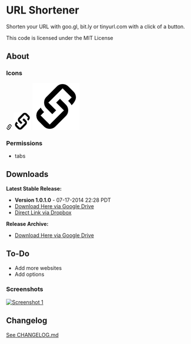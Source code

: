 # URL Shortener #

Shorten your URL with goo.gl, bit.ly or tinyurl.com with a click of a button.

This code is licensed under the MIT License

## About

### Icons
[![Icon 16](https://raw.githubusercontent.com/Wassup789/URL-Shortener/master/img/16.png)](https://raw.githubusercontent.com/Wassup789/URL-Shortener/master/img/16.png)
[![Icon 48](https://raw.githubusercontent.com/Wassup789/URL-Shortener/master/img/48.png)](https://raw.githubusercontent.com/Wassup789/URL-Shortener/master/img/48.png)
[![Icon 128](https://raw.githubusercontent.com/Wassup789/URL-Shortener/master/img/128.png)](https://raw.githubusercontent.com/Wassup789/URL-Shortener/master/img/128.png)

### Permissions
 - tabs

## Downloads


**Latest Stable Release:**

 - **Version 1.0.1.0** - 07-17-2014 22:28 PDT
 - [Download Here via Google Drive][Dld_Latest_GD]
 - [Direct Link via Dropbox][Dld_Latest_DB]

**Release Archive:**

 - [Download Here via Google Drive][Dld_Archive]

## To-Do
 * Add more websites
 * Add options

### Screenshots
[![Screenshot 1](http://i.imgur.com/vCtUcvM.png)](http://i.imgur.com/vCtUcvM.png)

## Changelog
[See CHANGELOG.md][CLog.md]

  [Dld_Latest_GD]: https://drive.google.com/file/d/0B_WfQfUn7IraVWNOVmVueG9OS2s/edit?usp=sharing

  [Dld_Latest_DB]: https://dl.dropboxusercontent.com/u/14210090/URL%20Shortener/URL_Shortener_v1.0.1.0.crx
  [Dld_Archive]: https://drive.google.com/folderview?id=0B_WfQfUn7IraLVNBQmJOWFFpSmc&usp=sharing
  
  [CLog.md]: https://github.com/Wassup789/URL-Shortener/blob/master/CHANGELOG.md
